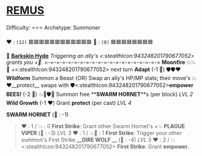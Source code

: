 # [__**REMUS**__](<https://youtu.be/IqAeSUeaVtY>) 
Difficulty: ⭐⭐⭐
Archetype: Summoner

❤️ : `(12)` 🟥🟥🟥🟥🟥🟥🟥🟥🟥🟥🟥🟥
🔷 : `(8)`   🟦🟦🟦🟦🟦🟦🟦🟦

 🦌  [**Barkskin Hyde**](https://media.discordapp.net/attachments/1056365502101979146/1168051984532775033/Remus.jpg?ex=65505c2e&is=653de72e&hm=0670dfc75fb3a775a52ba3beceb65e5e3ac6c1bcf87c8e2a69768cf505d9194f&=)
*Triggering an ally's <:stealthIcon:943248201790677052> grants you +🔷.*
=-=-=-=-=-=-=-=-=-=-=-=-=-=-=-=-=-=-=-=
**Moonfire** 💥💥 🔀 +<:stealthIcon:943248201790677052> next turn
**Adapt** (-1 🔷) 🛡️🛡️❤️
**Wildform** Summon a Beast {OR} Swap an ally's HP/MP stats; their move's 💥❤️__protect__ swaps with 🛡️<:stealthIcon:943248201790677052>__empower__
**BEES!** (-2 🔷) 💥🔀🛡️🔀 Summon free **__SWARM HORNET__**s (per block) *LVL 2*
**Wild Growth** (-1 ❤️) Grant __protect__ (per cast) *LVL 4*


**__SWARM HORNET__** (🔷 : -1)
> ﻿❤️﻿ : 1 / 💥 : 0 
> **First Strike**: Grant other Swarm Hornet's +💥
**__PLAGUE  VIPER__** (🔷 : -3) *LVL 3*
> ﻿❤️﻿ : 1 / 💥🚫 : 1 
> **First Strike**: Trigger your other summon's First Strike
**__DIRE WOLF __** (🔷 : -4) *LVL 5*
> ﻿❤️﻿ : 2 / 💥<:stealthIcon:943248201790677052>
>  **First Strike**: Grant __empower__. 
